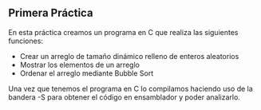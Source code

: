 ## Primera Práctica  
En esta práctica creamos un programa en C que realiza las siguientes funciones:  

* Crear un arreglo de tamaño dinámico relleno de enteros aleatorios  
* Mostrar los elementos de un arreglo  
* Ordenar el arreglo mediante Bubble Sort  

Una vez que tenemos el programa en C lo compilamos haciendo uso de la bandera -S para obtener el código en ensamblador y poder analizarlo.

